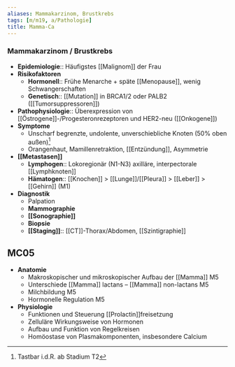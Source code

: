 ```yaml
---
aliases: Mammakarzinom, Brustkrebs
tags: [m/m19, a/Pathologie]
title: Mamma-Ca
---
```

### Mammakarzinom / Brustkrebs
- **Epidemiologie**:: Häufigstes [[Malignom]] der Frau
- **Risikofaktoren**
	- **Hormonell**:: Frühe Menarche + späte [[Menopause]], wenig Schwangerschaften
	- **Genetisch**:: [[Mutation]] in BRCA1/2 oder PALB2 ([[Tumorsuppressoren]])
- **Pathophysiologie**:: Überexpression von [[Östrogene]]-/Progesteronrezeptoren und HER2-neu ([[Onkogene]])
- **Symptome**
	- Unscharf begrenzte, undolente, unverschiebliche Knoten (50% oben außen)[^1]
	- Orangenhaut, Mamillenretraktion, [[Entzündung]], Asymmetrie
- **[[Metastasen]]**
	- **Lymphogen**:: Lokoregionär (N1-N3) axilläre, interpectorale [[Lymphknoten]]
	- **Hämatogen**:: [[Knochen]] > [[Lunge]]/[[Pleura]] > [[Leber]] > [[Gehirn]] (M1)
- **Diagnostik**
	- Palpation
	- **Mammographie**
	- **[[Sonographie]]**
	- **Biopsie**
	- **[[Staging]]**:: [[CT]]-Thorax/Abdomen, [[Szintigraphie]]


## MC05
- **Anatomie**
	- Makroskopischer und mikroskopischer Aufbau der [[Mamma]] M5 
	- Unterschiede [[Mamma]] lactans – [[Mamma]] non-lactans M5 
	- Milchbildung M5 
	- Hormonelle Regulation M5
- **Physiologie**
	- Funktionen und Steuerung [[Prolactin]]freisetzung
	- Zelluläre Wirkungsweise von Hormonen
	- Aufbau und Funktion von Regelkreisen
	- Homöostase von Plasmakomponenten, insbesondere Calcium

[^1]: Tastbar i.d.R. ab Stadium T2
